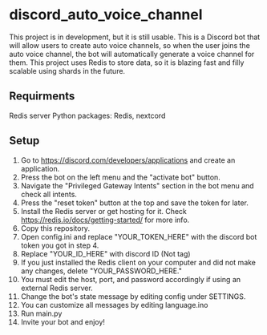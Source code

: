 # discord_auto_voice_channel

This project is in development, but it is still usable.
This is a Discord bot that will allow users to create auto voice channels, so when the user joins the auto voice channel, the bot will automatically generate a voice channel for them.
This project uses Redis to store data, so it is blazing fast and filly scalable using shards in the future.

## Requirments
Redis server
Python packages: Redis, nextcord

## Setup
1. Go to https://discord.com/developers/applications and create an application.
2. Press the bot on the left menu and the "activate bot" button.
3. Navigate the "Privileged Gateway Intents" section in the bot menu and check all intents.
4. Press the "reset token" button at the top and save the token for later.
5. Install the Redis server or get hosting for it. Check https://redis.io/docs/getting-started/ for more info.
5. Copy this repository.
6. Open config.ini and replace "YOUR_TOKEN_HERE" with the discord bot token you got in step 4.
7. Replace "YOUR_ID_HERE" with discord ID (Not tag)
8. If you just installed the Redis client on your computer and did not make any changes, delete "YOUR_PASSWORD_HERE."
9. You must edit the host, port, and password accordingly if using an external Redis server.
10. Change the bot's state message by editing config under SETTINGS.
11. You can customize all messages by editing language.ino
12. Run main.py
13. Invite your bot and enjoy!
